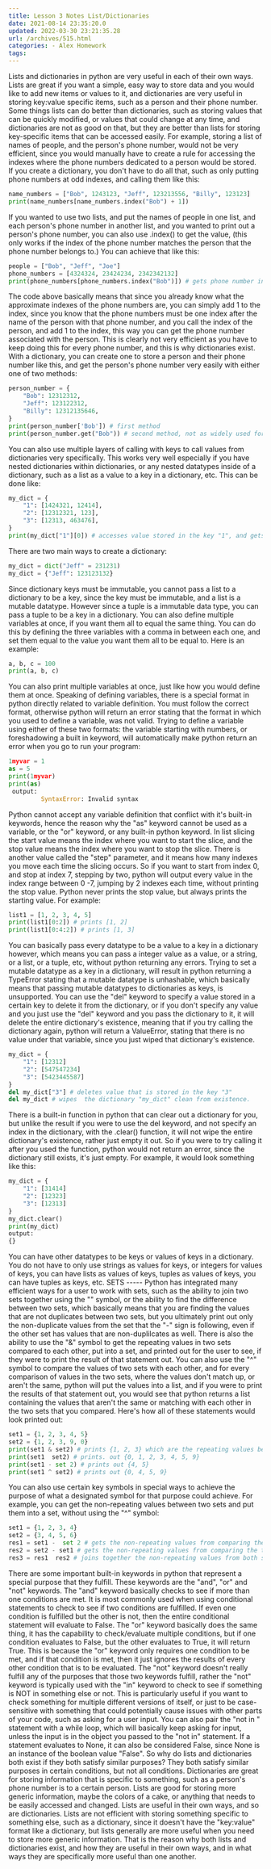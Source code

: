 ```yaml
---
title: Lesson 3 Notes List/Dictionaries
date: 2021-08-14 23:35:20.0
updated: 2022-03-30 23:21:35.28
url: /archives/515.html
categories: - Alex Homework
tags: 
---
```




Lists and dictionaries in python are very useful in each of their own ways. Lists are great if you want a simple, easy way to store data and you would like to add new items or values to it, and dictionaries are very useful in storing key:value specific items, such as a person and their phone number. Some things lists can do better than dictionaries, such as storing values that can be quickly modified, or values that could change at any time, and dictionaries are not as good on that, but they are better than lists for storing key-specific items that can be accessed easily. For example, storing a list of names of people, and the person's phone number, would not be very efficient, since you would manually have to create a rule for accessing the indexes where the phone numbers dedicated to a person would be stored. If you create a dictionary, you don't have to do all that, such as only putting phone numbers at odd indexes, and calling them like this:

```python
name_numbers = ["Bob", 1243123, "Jeff", 123213556, "Billy", 123123]
print(name_numbers[name_numbers.index("Bob") + 1])
```

If you wanted to use two lists, and put the names of people in one list, and each person's phone number in another list, and you wanted to print out a person's phone number, you can also use .index() to get the value, (this only works if the index of the phone number matches the person that the phone number belongs to.) You can achieve that like this:

```python
people = ["Bob", "Jeff", "Joe"]
phone_numbers = [4324324, 23424234, 2342342132]
print(phone_numbers[phone_numbers.index("Bob")]) # gets phone number in the index of "Bob".
```

The code above basically means that since you already know what the approximate indexes of the phone numbers are, you can simply add 1 to the index, since you know that the phone numbers must be one index after the name of the person with that phone number, and you call the index of the person, and add 1 to the index, this way you can get the phone number associated with the person. This is clearly not very efficient as you have to keep doing this for every phone number, and this is why dictionaries exist. With a dictionary, you can create one to store a person and their phone number like this, and get the person's phone number very easily with either one of two methods:

```python
person_number = {
    "Bob": 12312312,
    "Jeff": 123122312,
    "Billy": 12312135646,
}
print(person_number['Bob']) # first method
print(person_number.get("Bob")) # second method, not as widely used for dictionaries that you created yourself, since you should already know what is inside your own dictionary.
```

You can also use multiple layers of calling with keys to call values from dictionaries very specifically. This works very well especially if you have nested dictionaries within dictionaries, or any nested datatypes inside of a dictionary, such as a list as a value to a key in a dictionary, etc. This can be done like:

```python
my_dict = {
    "1": [1424321, 12414],
    "2": [12312321, 123],
    "3": [12313, 463476],
}
print(my_dict["1"][0]) # accesses value stored in the key "1", and gets the value at the first index of the value that's stored in "1".
```

There are two main ways to create a dictionary:

```python
my_dict = dict("Jeff" = 231231)
my_dict = {"Jeff": 123123132}
```

Since dictionary keys must be immutable, you cannot pass a list to a dictionary to be a key, since the key must be immutable, and a list is a mutable datatype. However since a tuple is a immutable data type, you can pass a tuple to be a key in a dictionary. You can also define multiple variables at once, if you want them all to equal the same thing. You can do this by defining the three variables with a comma in between each one, and set them equal to the value you want them all to be equal to. Here is an example:

```python
a, b, c = 100
print(a, b, c)
```

You can also print multiple variables at once, just like how you would define them at once. Speaking of defining variables, there is a special format in python directly related to variable definition. You must follow the correct format, otherwise python will return an error stating that the format in which you used to define a variable, was not valid. Trying to define a variable using either of these two formats: the variable starting with numbers, or foreshadowing a built in keyword, will automatically make python return an error when you go to run your program:

```python
1myvar = 1
as = 5
print(1myvar)
print(as)
 output:
         SyntaxError: Invalid syntax
```

Python cannot accept any variable definition that conflict with it's built-in keywords, hence the reason why the "as" keyword cannot be used as a variable, or the "or" keyword, or any built-in python keyword. In list slicing the start value means the index where you want to start the slice, and the stop value means the index where you want to stop the slice. There is another value called the "step" parameter, and it means how many indexes you move each time the slicing occurs. So if you want to start from index 0, and stop at index 7, stepping by two, python will output every value in the index range between 0 -7, jumping by 2 indexes each time, without printing the stop value. Python never prints the stop value, but always prints the starting value. For example:

```python
list1 = [1, 2, 3, 4, 5]
print(list1[0:2]) # prints [1, 2]
print(list1[0:4:2]) # prints [1, 3]
```

You can basically pass every datatype to be a value to a key in a dictionary however, which means you can pass a integer value as a value, or a string, or a list, or a tuple, etc, without python returning any errors. Trying to set a mutable datatype as a key in a dictionary, will result in python returning a TypeError stating that a mutable datatype is unhashable, which basically means that passing mutable datatypes to dictionaries as keys, is unsupported. You can use the "del" keyword to specify a value stored in a certain key to delete it from the dictionary, or if you don't specify any value and you just use the "del" keyword and you pass the dictionary to it, it will delete the entire dictionary's existence, meaning that if you try calling the dictionary again, python will return a ValueError, stating that there is no value under that variable, since you just wiped that dictionary's existence.

```python
my_dict = {
    "1": [12312]
    "2": [547547234]
    "3": [5423445587]
}
del my_dict["3"] # deletes value that is stored in the key "3"
del my_dict # wipes  the dictionary "my_dict" clean from existence.
```

There is a built-in function in python that can clear out a dictionary for you, but unlike the result if you were to use the del keyword, and not specify an index in the dictionary, with the .clear() function, it will not wipe the entire dictionary's existence, rather just empty it out. So if you were to try calling it after you used the function, python would not return an error, since the dictionary still exists, it's just empty. For example, it would look something like this:

```python
my_dict = {
    "1": [31414]
    "2": [12323]
    "3": [12313]
}
my_dict.clear()
print(my_dict)
output: 
{}
```

You can have other datatypes to be keys or values of keys in a dictionary. You do not have to only use strings as values for keys, or integers for values of keys, you can have lists as values of keys, tuples as values of keys, you can have tuples as keys, etc. SETS ----- Python has integrated many efficient ways for a user to work with sets, such as the ability to join two sets together using the "" symbol, or the ability to find the difference between two sets, which basically means that you are finding the values that are not duplicates between two sets, but you ultimately print out only the non-duplicate values from the set that the "-" sign is following, even if the other set has values that are non-duplilcates as well. There is also the ability to use the "&" symbol to get the repeating values in two sets compared to each other, put into a set, and printed out for the user to see, if they were to print the result of that statement out. You can also use the "^" symbol to compare the values of two sets with each other, and for every comparison of values in the two sets, where the values don't match up, or aren't the same, python will put the values into a list, and if you were to print the results of that statement out, you would see that python returns a list containing the values that aren't the same or matching with each other in the two sets that you compared. Here's how all of these statements would look printed out:

```python
set1 = {1, 2, 3, 4, 5}
set2 = {1, 2, 3, 9, 0}
print(set1 & set2) # prints {1, 2, 3} which are the repeating values between the two sets compared.
print(set1  set2) # prints. out {0, 1, 2, 3, 4, 5, 9}
print(set1 - set 2) # prints out {4, 5}
print(set1 ^ set2) # prints out {0, 4, 5, 9}
```

You can also use certain key symbols in special ways to achieve the purpose of what a designated symbol for that purpose could achieve. For example, you can get the non-repeating values between two sets and put them into a set, without using the "^" symbol:

```python
set1 = {1, 2, 3, 4}
set2 = {3, 4, 5, 6}
res1 = set1 -  set 2 # gets the non-repeating values from comparing the two sets, but only returns for set1
res2 = set2 - set1 # gets the non-repeating values from comparing the two sets, but only returns for set2
res3 = res1  res2 # joins together the non-repeating values from both sets that we got. 
```

There are some important built-in keywords in python that represent a special purpose that they fulfill. These keywords are the "and", "or" and "not" keywords. The "and" keyword basically checks to see if more than one conditions are met. It is most commonly used when using conditional statements to check to see if two conditions are fulfilled. If even one condition is fulfilled but the other is not, then the entire conditional statement will evaluate to False. The "or" keyword basically does the same thing, it has the capability to check/evaluate multiple conditions, but if one condition evaluates to False, but the other evaluates to True, it will return True. This is because the "or" keyword only requires one condition to be met, and if that condition is met, then it just ignores the results of every other condition that is to be evaluated. The "not" keyword doesn't really fulfill any of the purposes that those two keywords fulfill, rather the "not" keyword is typically used with the "in" keyword to check to see if something is NOT in something else or not. This is particularly useful if you want to check something for multiple different versions of itself, or just to be case-sensitive with something that could potentially cause issues with other parts of your code, such as asking for a user input. You can also pair the "not in " statement with a while loop, which will basically keep asking for input, unless the input is in the object you passed to the "not in" statement. If a statement evaluates to None, it can also be considered False, since None is an instance of the boolean value "False". So why do lists and dictionaries both exist if they both satisfy similar purposes? They both satisfy similar purposes in certain conditions, but not all conditions. Dictionaries are great for storing information that is specific to something, such as a person's phone number is to a certain person. Lists are good for storing more generic information, maybe the colors of a cake, or anything that needs to be easily accessed and changed. Lists are useful in their own ways, and so are dictionaries. Lists are not efficient with storing something specific to something else, such as a dictionary, since it doesn't have the "key:value" format like a dictionary, but lists generally are more useful when you need to store more generic information. That is the reason why both lists and dictionaries exist, and how they are useful in their own ways, and in what ways they are specifically more useful than one another.
